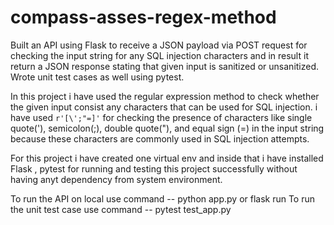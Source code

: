 # compass-asses-regex-method
Built an API using Flask to receive a JSON payload via POST request for checking the input string for any SQL injection characters and in result it return a JSON response stating that given input is sanitized or unsanitized. Wrote unit test cases as well using pytest.

In this project i have used the regular expression method to check whether the given input consist any characters that can be used for SQL injection. i have used `r'[\';"=]'` for checking the presence of characters like single quote('), semicolon(;), double quote("), and equal sign (=) in the input string because these characters are commonly used in SQL injection attempts.

For this project i have created one virtual env and inside that i have installed Flask , pytest for running and testing this project successfully without having anyt dependency from system environment.

To run the API on local use command -- python app.py or flask run
To run the unit test case use command -- pytest test_app.py
